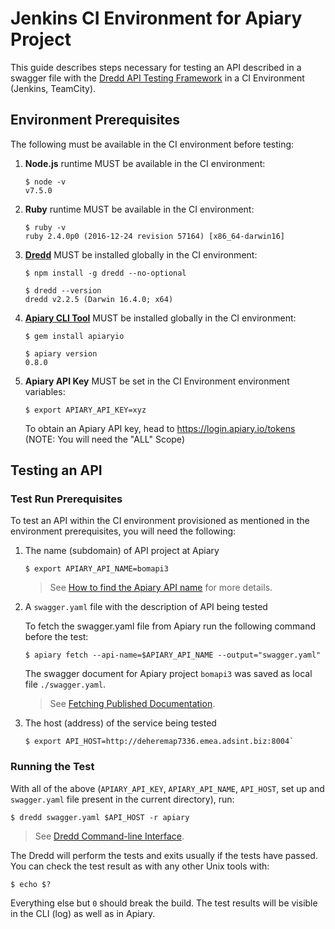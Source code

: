 # Jenkins CI Environment for Apiary Project

This guide describes steps necessary for testing an API described in a swagger file with the [Dredd API Testing Framework](https://github.com/apiaryio/dredd) in a CI Environment (Jenkins, TeamCity). 

## Environment Prerequisites
The following must be available in the CI environment before testing:

1. **Node.js** runtime MUST be available in the CI environment:

    ```
    $ node -v
    v7.5.0
    ```
    
1. **Ruby** runtime MUST be available in the CI environment:

    ```
    $ ruby -v
    ruby 2.4.0p0 (2016-12-24 revision 57164) [x86_64-darwin16]
    ```

1. [**Dredd**](https://github.com/apiaryio/dredd) MUST be installed globally in the CI environment:

    ```
    $ npm install -g dredd --no-optional 
    ```

    ```
    $ dredd --version
    dredd v2.2.5 (Darwin 16.4.0; x64)
    ```
    
1. [**Apiary CLI Tool**](https://help.apiary.io/tools/apiary-cli) MUST be installed globally in the CI environment:

    ```
    $ gem install apiaryio
    ```

    ```
    $ apiary version
    0.8.0
    ```
    
1. **Apiary API Key** MUST be set in the CI Environment environment variables:

    ```
    $ export APIARY_API_KEY=xyz
    ```
    
    To obtain an Apiary API key, head to <https://login.apiary.io/tokens> (NOTE: You will need the "ALL" Scope)

## Testing an API


### Test Run Prerequisites
To test an API within the CI environment provisioned as mentioned in the environment prerequisites, you will need the following: 

1. The name (subdomain) of API project at Apiary

    ```
    $ export APIARY_API_NAME=bomapi3
    ```
    
    > See [How to find the Apiary API name](https://help.apiary.io/faq/find-api-name/) for more details.

1. A `swagger.yaml` file with the description of API being tested

    To fetch the swagger.yaml file from Apiary run the following command before the test:

    ```
    $ apiary fetch --api-name=$APIARY_API_NAME --output="swagger.yaml"
    ```
    
    The swagger document for Apiary project `bomapi3` was saved as local file `./swagger.yaml`.

    > See [Fetching Published Documentation](https://help.apiary.io/tools/apiary-cli/#fetching-published-documentation).

1. The host (address) of the service being tested

     ```
     $ export API_HOST=http://deheremap7336.emea.adsint.biz:8004`
     ```
     
### Running the Test
 
With all of the above (`APIARY_API_KEY`, `APIARY_API_NAME`, `API_HOST`, set up and `swagger.yaml` file present in the current directory), run:


```
$ dredd swagger.yaml $API_HOST -r apiary
```

> See [Dredd Command-line Interface](https://dredd.readthedocs.io/en/latest/usage-cli/).
    
The Dredd will perform the tests and exits usually if the tests have passed. You can check the test result as with any other Unix tools with: 

``` 
$ echo $?
```
    
Everything else but `0` should break the build. The test results will be visible in the CLI (log) as well as in Apiary.
